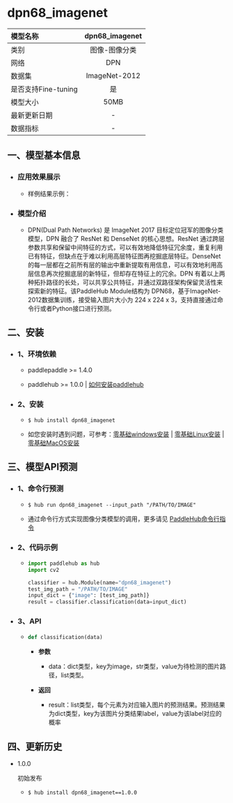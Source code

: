 # dpn68_imagenet

|模型名称|dpn68_imagenet|
| :--- | :---: |
|类别|图像-图像分类|
|网络|DPN|
|数据集|ImageNet-2012|
|是否支持Fine-tuning|是|
|模型大小|50MB|
|最新更新日期|-|
|数据指标|-|


## 一、模型基本信息

- ### 应用效果展示
  - 样例结果示例：


- ### 模型介绍

  - DPN(Dual Path Networks) 是 ImageNet 2017 目标定位冠军的图像分类模型，DPN 融合了 ResNet 和 DenseNet 的核心思想。ResNet 通过跨层参数共享和保留中间特征的方式，可以有效地降低特征冗余度，重复利用已有特征，但缺点在于难以利用高层特征图再挖掘底层特征。DenseNet 的每一层都在之前所有层的输出中重新提取有用信息，可以有效地利用高层信息再次挖掘底层的新特征，但却存在特征上的冗余。DPN 有着以上两种拓扑路径的长处，可以共享公共特征，并通过双路径架构保留灵活性来探索新的特征。该PaddleHub Module结构为 DPN68，基于ImageNet-2012数据集训练，接受输入图片大小为 224 x 224 x 3，支持直接通过命令行或者Python接口进行预测。


## 二、安装

- ### 1、环境依赖  

  - paddlepaddle >= 1.4.0  

  - paddlehub >= 1.0.0  | [如何安装paddlehub](../../../../docs/docs_ch/get_start/installation.rst)


- ### 2、安装

  - ```shell
    $ hub install dpn68_imagenet
    ```
  - 如您安装时遇到问题，可参考：[零基础windows安装](../../../../docs/docs_ch/get_start/windows_quickstart.md)
 | [零基础Linux安装](../../../../docs/docs_ch/get_start/linux_quickstart.md) | [零基础MacOS安装](../../../../docs/docs_ch/get_start/mac_quickstart.md)

## 三、模型API预测

- ### 1、命令行预测

  - ```shell
    $ hub run dpn68_imagenet --input_path "/PATH/TO/IMAGE"
    ```
  - 通过命令行方式实现图像分类模型的调用，更多请见 [PaddleHub命令行指令](../../../../docs/docs_ch/tutorial/cmd_usage.rst)

- ### 2、代码示例

  - ```python
    import paddlehub as hub
    import cv2

    classifier = hub.Module(name="dpn68_imagenet")
    test_img_path = "/PATH/TO/IMAGE"
    input_dict = {"image": [test_img_path]}
    result = classifier.classification(data=input_dict)
    ```

- ### 3、API

  - ```python
    def classification(data)
    ```

    - **参数**
      - data：dict类型，key为image，str类型，value为待检测的图片路径，list类型。

    - **返回**
      - result：list类型，每个元素为对应输入图片的预测结果。预测结果为dict类型，key为该图片分类结果label，value为该label对应的概率





## 四、更新历史

* 1.0.0

  初始发布

  - ```shell
    $ hub install dpn68_imagenet==1.0.0
    ```
